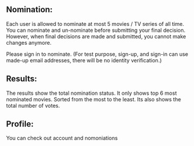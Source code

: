 ## **Nomination**:

Each user is allowed to nominate at most 5 movies / TV series of all
time. You can nominate and un-nominate before submitting your final
decision. However, when final decisions are made and submitted, you
cannot make changes anymore.

Please sign in to nominate. (For test purpose, sign-up, and sign-in
can use made-up email addresses, there will be no identity
verification.)

## **Results**:

The results show the total nomination status. It only shows top 6
most nominated movies. Sorted from the most to the least. Its also
shows the total number of votes.
       
## **Profile**:

You can check out account and nomoniations